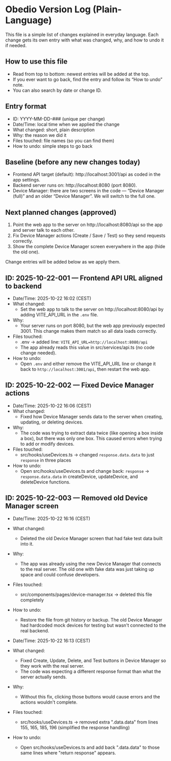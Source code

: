 # Obedio Version Log (Plain-Language)

This file is a simple list of changes explained in everyday language. Each change gets its own entry with what was changed, why, and how to undo it if needed.

## How to use this file
- Read from top to bottom: newest entries will be added at the top.
- If you ever want to go back, find the entry and follow its “How to undo” note.
- You can also search by date or change ID.

## Entry format
- ID: YYYY-MM-DD-### (unique per change)
- Date/Time: local time when we applied the change
- What changed: short, plain description
- Why: the reason we did it
- Files touched: file names (so you can find them)
- How to undo: simple steps to go back

## Baseline (before any new changes today)
- Frontend API target (default): http://localhost:3001/api as coded in the app settings.
- Backend server runs on: http://localhost:8080 (port 8080).
- Device Manager: there are two screens in the code — “Device Manager (full)” and an older “Device Manager”. We will switch to the full one.

## Next planned changes (approved)
1) Point the web app to the server on http://localhost:8080/api so the app and server talk to each other.
2) Fix Device Manager actions (Create / Save / Test) so they send requests correctly.
3) Show the complete Device Manager screen everywhere in the app (hide the old one).

Change entries will be added below as we apply them.
## ID: 2025-10-22-001 — Frontend API URL aligned to backend

- Date/Time: 2025-10-22 16:02 (CEST)
- What changed:
  - Set the web app to talk to the server on http://localhost:8080/api by adding VITE_API_URL in the `.env` file.
- Why:
  - Your server runs on port 8080, but the web app previously expected 3001. This change makes them match so all data loads correctly.
- Files touched:
  - .env → added line: `VITE_API_URL=http://localhost:8080/api`
  - The app already reads this value in src/services/api.ts (no code change needed).
- How to undo:
  - Open `.env` and either remove the VITE_API_URL line or change it back to `http://localhost:3001/api`, then restart the web app.

## ID: 2025-10-22-002 — Fixed Device Manager actions

- Date/Time: 2025-10-22 16:06 (CEST)
- What changed:
  - Fixed how Device Manager sends data to the server when creating, updating, or deleting devices.
- Why:
  - The code was trying to extract data twice (like opening a box inside a box), but there was only one box. This caused errors when trying to add or modify devices.
- Files touched:
  - src/hooks/useDevices.ts → changed `response.data.data` to just `response` in three places
- How to undo:
  - Open src/hooks/useDevices.ts and change back: `response` → `response.data.data` in createDevice, updateDevice, and deleteDevice functions.

## ID: 2025-10-22-003 — Removed old Device Manager screen

- Date/Time: 2025-10-22 16:16 (CEST)
- What changed:
  - Deleted the old Device Manager screen that had fake test data built into it.
- Why:
  - The app was already using the new Device Manager that connects to the real server. The old one with fake data was just taking up space and could confuse developers.
- Files touched:
  - src/components/pages/device-manager.tsx → deleted this file completely
- How to undo:
  - Restore the file from git history or backup. The old Device Manager had hardcoded mock devices for testing but wasn't connected to the real backend.

- Date/Time: 2025-10-22 16:13 (CEST)
- What changed:
  - Fixed Create, Update, Delete, and Test buttons in Device Manager so they work with the real server.
  - The code was expecting a different response format than what the server actually sends.
- Why:
  - Without this fix, clicking those buttons would cause errors and the actions wouldn't complete.
- Files touched:
  - src/hooks/useDevices.ts → removed extra ".data.data" from lines 155, 165, 185, 196 (simplified the response handling)
- How to undo:
  - Open src/hooks/useDevices.ts and add back ".data.data" to those same lines where "return response" appears.
